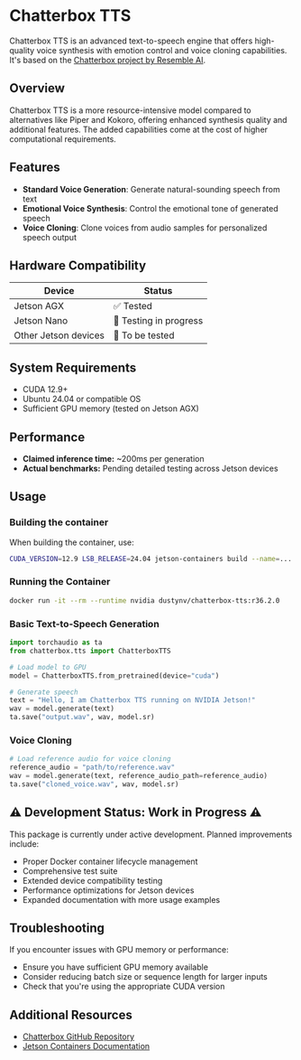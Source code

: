 # Chatterbox TTS

Chatterbox TTS is an advanced text-to-speech engine that offers high-quality voice synthesis with emotion control and voice cloning capabilities. It's based on the [Chatterbox project by Resemble AI](https://github.com/resemble-ai/chatterbox).

## Overview

Chatterbox TTS is a more resource-intensive model compared to alternatives like Piper and Kokoro, offering enhanced synthesis quality and additional features. The added capabilities come at the cost of higher computational requirements.

## Features

- **Standard Voice Generation**: Generate natural-sounding speech from text
- **Emotional Voice Synthesis**: Control the emotional tone of generated speech
- **Voice Cloning**: Clone voices from audio samples for personalized speech output

## Hardware Compatibility

| Device | Status |
|--------|--------|
| Jetson AGX | ✅ Tested |
| Jetson Nano | 🔄 Testing in progress |
| Other Jetson devices | 📝 To be tested |

## System Requirements

- CUDA 12.9+
- Ubuntu 24.04 or compatible OS
- Sufficient GPU memory (tested on Jetson AGX)

## Performance

- **Claimed inference time:** ~200ms per generation
- **Actual benchmarks:** Pending detailed testing across Jetson devices

## Usage

### Building the container

When building the container, use:
```bash
CUDA_VERSION=12.9 LSB_RELEASE=24.04 jetson-containers build --name=... chatterbox-tts 
```


### Running the Container

```bash
docker run -it --rm --runtime nvidia dustynv/chatterbox-tts:r36.2.0
```

### Basic Text-to-Speech Generation

```python
import torchaudio as ta
from chatterbox.tts import ChatterboxTTS

# Load model to GPU
model = ChatterboxTTS.from_pretrained(device="cuda")

# Generate speech
text = "Hello, I am Chatterbox TTS running on NVIDIA Jetson!"
wav = model.generate(text)
ta.save("output.wav", wav, model.sr)
```

### Voice Cloning

```python
# Load reference audio for voice cloning
reference_audio = "path/to/reference.wav"
wav = model.generate(text, reference_audio_path=reference_audio)
ta.save("cloned_voice.wav", wav, model.sr)
```

## ⚠️ Development Status: Work in Progress ⚠️

This package is currently under active development. Planned improvements include:

- Proper Docker container lifecycle management
- Comprehensive test suite
- Extended device compatibility testing
- Performance optimizations for Jetson devices
- Expanded documentation with more usage examples

## Troubleshooting

If you encounter issues with GPU memory or performance:
- Ensure you have sufficient GPU memory available
- Consider reducing batch size or sequence length for larger inputs
- Check that you're using the appropriate CUDA version

## Additional Resources

- [Chatterbox GitHub Repository](https://github.com/resemble-ai/chatterbox)
- [Jetson Containers Documentation](https://github.com/dusty-nv/jetson-containers)

